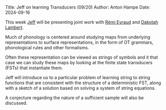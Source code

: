Title: Jeff on learning Transducers (09/20)
Author: Anton Hampe
Date: 2024-09-16

This week [Jeff](https://www.jeffreyheinz.net) will be presenting joint work with [Rémi Eyraud](https://remieyraud.github.io) and [Dakotah Lambert](https://dakotahlambert.com).

Much of phonology is centered around studying maps from underlying representations to surface representations, in the form of OT grammars, phonological rules and other formalisms.

Often these representation can be viewed as strings of symbols and it that case we can study these maps by looking at the finite state transducers (FSTs) that instantiate them.

Jeff will introduce us to a particular problem of learning string to string functions that are consistent with the structure of a deterministic FST, along with a sketch of a solution based on solving a system of string equations. 

A conjecture regarding the nature of a sufficient sample will also be discussed.
